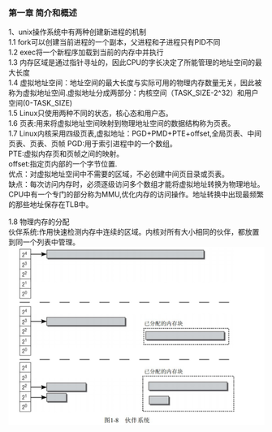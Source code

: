 ### 第一章 简介和概述
1、unix操作系统中有两种创建新进程的机制  
1.1 fork可以创建当前进程的一个副本，父进程和子进程只有PID不同  
1.2 exec将一个新程序加载到当前的内存中并执行  
1.3 内存区域是通过指针寻址的，因此CPU的字长决定了所能管理的地址空间的最大长度  
1.4 虚拟地址空间：地址空间的最大长度与实际可用的物理内存数量无关，因此被称为虚拟地址空间.虚拟地址分成两部分：内核空间（TASK_SIZE-2^32）和用户空间(0-TASK_SIZE)  
1.5 Linux只使用两种不同的状态，核心态和用户态。  
1.6 页表:用来将虚拟地址空间映射到物理地址空间的数据结构称为页表。  
1.7 Linux内核采用四级页表,虚拟地址：PGD+PMD+PTE+offset,全局页表、中间页表、页表、页帧 
PGD:用于索引进程中的一个数组。  
PTE:虚拟内存页和页帧之间的映射。  
offset:指定页内部的一个字节位置.  
优点：对虚拟地址空间中不需要的区域，不必创建中间页目录或页表。  
缺点：每次访问内存时，必须逐级访问多个数组才能将虚拟地址转换为物理地址。CPU中有一个专门的部分称为MMU,优化内存的访问操作。地址转换中出现最频繁的那些地址保存在TLB中。

1.8 物理内存的分配  
伙伴系统:作用快速检测内存中连续的区域。内核对所有大小相同的伙伴，都放置到同一个列表中管理。  
![伙伴系统](https://github.com/zzb2760715357/Picture/blob/master/1-Dive_into_the_Linux_kernel_architecture/1-chapter/1.jpg)  

